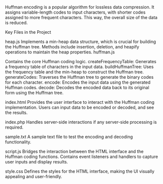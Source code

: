 
Huffman encoding is a popular algorithm for lossless data compression. It assigns variable-length codes to input characters, with shorter codes assigned to more frequent characters. This way, the overall size of the data is reduced.

Key Files in the Project

heap.js
Implements a min-heap data structure, which is crucial for building the Huffman tree.
Methods include insertion, deletion, and heapify operations to maintain the heap properties.
huffman.js

Contains the core Huffman coding logic.
createFrequencyTable: Generates a frequency table of characters in the input data.
buildHuffmanTree: Uses the frequency table and the min-heap to construct the Huffman tree.
generateCodes: Traverses the Huffman tree to generate the binary codes for each character.
encode: Encodes the input data using the generated Huffman codes.
decode: Decodes the encoded data back to its original form using the Huffman tree.

index.html
Provides the user interface to interact with the Huffman coding implementation.
Users can input data to be encoded or decoded, and see the results.

index.php
Handles server-side interactions if any server-side processing is required.

sample.txt
A sample text file to test the encoding and decoding functionality.

script.js
Bridges the interaction between the HTML interface and the Huffman coding functions.
Contains event listeners and handlers to capture user inputs and display results.

style.css
Defines the styles for the HTML interface, making the UI visually appealing and user-friendly.
